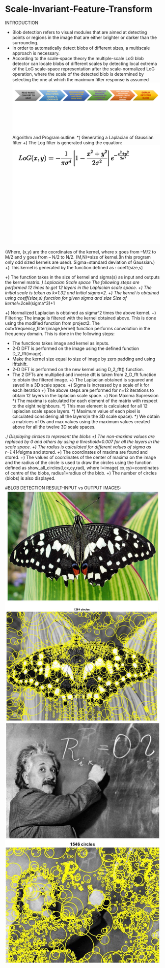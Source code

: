 # Scale-Invariant-Feature-Transform
INTRODUCTION
*	Blob detection refers to visual modules that are aimed at detecting points or regions in the image that are either brighter or darker than the surrounding.
*	In order to automatically detect blobs of different sizes, a multiscale approach is necessary. 
*	According to the scale-space theory the  multiple-scale LoG blob detector can locate blobs of different scales by detecting local extrema of the LoG scale-space representation after the scale-normalized LoG operation, where the scale of the detected blob is determined by selecting the one at which  the maximum ﬁlter response is assumed
![sift_1](sift_1.png)
Algorithm and Program outline:
*)	Generating a Laplacian of Gaussian filter
+)	The Log filter is generated using the equation:
![sift_2](sift_2.png)
          
(Where, (x,y) are the coordinates of the kernel,  where x goes from –M/2 to M/2 and y goes from –    N/2 to N/2. (M,N)=size of kernel.(In this program only odd sized kernels are used). Sigma=standard deviation of Gaussian.)
+)	This kernel is generated by the function defined as : coeff(size,s)

+)	The function takes in the size of kernel and sigma(s) as input and outputs the kernel matrix.
*)	Laplacian Scale space
The following steps are performed 12 times to get 12 layers in the Laplacian scale space.
+)	The initial scale is taken as k=1.32  and Initial sigma=2.
+)	The kernel is obtained using coeff(size,s) function for given sigma and size
Size of kernel=2*ceil(sigma*3)+1

+)	Normalized Laplacian is obtained as sigma^2 times the above kernel.
+)	Filtering:
The image is filtered with the kernel obtained above. This is done using the modified function from project2. The out=frequency_filter(image,kernel) function performs convolution in the frequency domain. This is done in the following steps:
*	The functions takes image and kernel as inputs.
*	2-D DFT is performed on the image using the defined function D_2_fft(image).
*	Make the kernel size equal to size of image by zero padding and using ifftshift.
*	2-D DFT is performed on the new kernel using D_2_fft() function.
*	The 2 DFTs are multiplied and inverse dft is taken from 2_D_fft function to obtain the filtered image.
+)	The Laplacian obtained is squared and saved in a 3D scale space.
+)	Sigma is increased by a scale of k for each iteration
+)	The above steps are performed for n=12 iterations to obtain 12 layers in the laplacian scale space.
+)	Non Maxima Supression
*)	The maxima is calculated for each element of the matrix with respect to the eight neighbours.
*)	This max element is calculated for all 12 laplacian scale space layers.
*)	Maximum  value of each pixel is calculated considering all the layers(in the 3D scale space).
*)	We obtain a matrices of 0s and max values using the maximum values created above for all the twelve 3D scale spaces.

*.) Displaying circles to represent the blobs 
+)	 The non-maxima values are replaced by 0  and others by using a threshold=0.007 for all         the layers in the scale space.
+)	 The radius is calculated for different values of sigma as r=1.414*sigma and stored.
+)	The coordinates of maxima are found and stored.
+)	The values of coordinates of the center of maxima on the image and the radius of the       circle is used to draw the circles using the function defined as show_all_circles(I,cx,cy,rad), where I=image( cx,cy)=coordinates of centre of the blobs, radius1=radius of the blob.
+) The number of circles (blobs) is also displayed.

#BLOB DETECTION RESULT-INPUT vs OUTPUT IMAGES:
![sift_3](sift_3.png)
![sift_4](sift_4.png)
![sift_5](sift_5.png)
![sift_6](sift_6.png)


